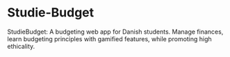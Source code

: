 # Studie-Budget
StudieBudget: A budgeting web app for Danish students. Manage finances, learn budgeting principles with gamified features, while promoting high ethicality.

